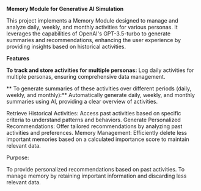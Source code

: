 **Memory Module for Generative AI Simulation**


This project implements a Memory Module designed to manage and analyze daily, weekly, and monthly activities for various personas. It leverages the capabilities of OpenAI's GPT-3.5-turbo to generate summaries and recommendations, enhancing the user experience by providing insights based on historical activities.

**Features**


**To track and store activities for multiple personas:** Log daily activities for multiple personas, ensuring comprehensive data management.

**
To generate summaries of these activities over different periods (daily, weekly, and monthly):** Automatically generate daily, weekly, and monthly summaries using AI, providing a clear overview of activities.


Retrieve Historical Activities: Access past activities based on specific criteria to understand patterns and behaviors.
Generate Personalized Recommendations: Offer tailored recommendations by analyzing past activities and preferences.
Memory Management: Efficiently delete less important memories based on a calculated importance score to maintain relevant data.


Purpose:

To provide personalized recommendations based on past activities.
To manage memory by retaining important information and discarding less relevant data.
